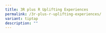 ```yaml
---
title: 3R plus R Uplifting Experiences
permalink: /3r-plus-r-uplifting-experiences/
variant: tiptap
description: ""
---
```

